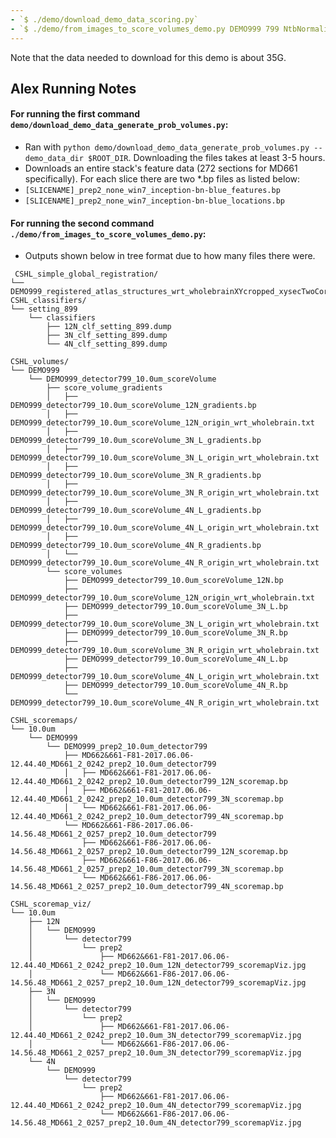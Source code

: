 ```yaml
---
- `$ ./demo/download_demo_data_scoring.py`
- `$ ./demo/from_images_to_score_volumes_demo.py DEMO999 799 NtbNormalizedAdaptiveInvertedGammaJpeg --structure_list "[\"3N\", \"4N\", \"12N\"]"`
---
```


Note that the data needed to download for this demo is about 35G.

## Alex Running Notes

#### For running the first command `demo/download_demo_data_generate_prob_volumes.py`:
- Ran with `python demo/download_demo_data_generate_prob_volumes.py --demo_data_dir $ROOT_DIR`. Downloading the files takes at least 3-5 hours.
- Downloads an entire stack's feature data (272 sections for MD661 specifically). For each slice there are two *.bp files as listed below:
 - `[SLICENAME]_prep2_none_win7_inception-bn-blue_features.bp`
 - `[SLICENAME]_prep2_none_win7_inception-bn-blue_locations.bp`


#### For running the second command `./demo/from_images_to_score_volumes_demo.py`:
- Outputs shown below in tree format due to how many files there were.

```
 CSHL_simple_global_registration/
└── DEMO999_registered_atlas_structures_wrt_wholebrainXYcropped_xysecTwoCorners.json
CSHL_classifiers/
└── setting_899
    └── classifiers
        ├── 12N_clf_setting_899.dump
        ├── 3N_clf_setting_899.dump
        └── 4N_clf_setting_899.dump
```

```
CSHL_volumes/
└── DEMO999
    └── DEMO999_detector799_10.0um_scoreVolume
        ├── score_volume_gradients
        │   ├── DEMO999_detector799_10.0um_scoreVolume_12N_gradients.bp
        │   ├── DEMO999_detector799_10.0um_scoreVolume_12N_origin_wrt_wholebrain.txt
        │   ├── DEMO999_detector799_10.0um_scoreVolume_3N_L_gradients.bp
        │   ├── DEMO999_detector799_10.0um_scoreVolume_3N_L_origin_wrt_wholebrain.txt
        │   ├── DEMO999_detector799_10.0um_scoreVolume_3N_R_gradients.bp
        │   ├── DEMO999_detector799_10.0um_scoreVolume_3N_R_origin_wrt_wholebrain.txt
        │   ├── DEMO999_detector799_10.0um_scoreVolume_4N_L_gradients.bp
        │   ├── DEMO999_detector799_10.0um_scoreVolume_4N_L_origin_wrt_wholebrain.txt
        │   ├── DEMO999_detector799_10.0um_scoreVolume_4N_R_gradients.bp
        │   └── DEMO999_detector799_10.0um_scoreVolume_4N_R_origin_wrt_wholebrain.txt
        └── score_volumes
            ├── DEMO999_detector799_10.0um_scoreVolume_12N.bp
            ├── DEMO999_detector799_10.0um_scoreVolume_12N_origin_wrt_wholebrain.txt
            ├── DEMO999_detector799_10.0um_scoreVolume_3N_L.bp
            ├── DEMO999_detector799_10.0um_scoreVolume_3N_L_origin_wrt_wholebrain.txt
            ├── DEMO999_detector799_10.0um_scoreVolume_3N_R.bp
            ├── DEMO999_detector799_10.0um_scoreVolume_3N_R_origin_wrt_wholebrain.txt
            ├── DEMO999_detector799_10.0um_scoreVolume_4N_L.bp
            ├── DEMO999_detector799_10.0um_scoreVolume_4N_L_origin_wrt_wholebrain.txt
            ├── DEMO999_detector799_10.0um_scoreVolume_4N_R.bp
            └── DEMO999_detector799_10.0um_scoreVolume_4N_R_origin_wrt_wholebrain.txt
```
```
CSHL_scoremaps/
└── 10.0um
    └── DEMO999
        └── DEMO999_prep2_10.0um_detector799
            ├── MD662&661-F81-2017.06.06-12.44.40_MD661_2_0242_prep2_10.0um_detector799
            │   ├── MD662&661-F81-2017.06.06-12.44.40_MD661_2_0242_prep2_10.0um_detector799_12N_scoremap.bp
            │   ├── MD662&661-F81-2017.06.06-12.44.40_MD661_2_0242_prep2_10.0um_detector799_3N_scoremap.bp
            │   └── MD662&661-F81-2017.06.06-12.44.40_MD661_2_0242_prep2_10.0um_detector799_4N_scoremap.bp
            └── MD662&661-F86-2017.06.06-14.56.48_MD661_2_0257_prep2_10.0um_detector799
                ├── MD662&661-F86-2017.06.06-14.56.48_MD661_2_0257_prep2_10.0um_detector799_12N_scoremap.bp
                ├── MD662&661-F86-2017.06.06-14.56.48_MD661_2_0257_prep2_10.0um_detector799_3N_scoremap.bp
                └── MD662&661-F86-2017.06.06-14.56.48_MD661_2_0257_prep2_10.0um_detector799_4N_scoremap.bp
```
```
CSHL_scoremap_viz/
└── 10.0um
    ├── 12N
    │   └── DEMO999
    │       └── detector799
    │           └── prep2
    │               ├── MD662&661-F81-2017.06.06-12.44.40_MD661_2_0242_prep2_10.0um_12N_detector799_scoremapViz.jpg
    │               └── MD662&661-F86-2017.06.06-14.56.48_MD661_2_0257_prep2_10.0um_12N_detector799_scoremapViz.jpg
    ├── 3N
    │   └── DEMO999
    │       └── detector799
    │           └── prep2
    │               ├── MD662&661-F81-2017.06.06-12.44.40_MD661_2_0242_prep2_10.0um_3N_detector799_scoremapViz.jpg
    │               └── MD662&661-F86-2017.06.06-14.56.48_MD661_2_0257_prep2_10.0um_3N_detector799_scoremapViz.jpg
    └── 4N
        └── DEMO999
            └── detector799
                └── prep2
                    ├── MD662&661-F81-2017.06.06-12.44.40_MD661_2_0242_prep2_10.0um_4N_detector799_scoremapViz.jpg
                    └── MD662&661-F86-2017.06.06-14.56.48_MD661_2_0257_prep2_10.0um_4N_detector799_scoremapViz.jpg
```
